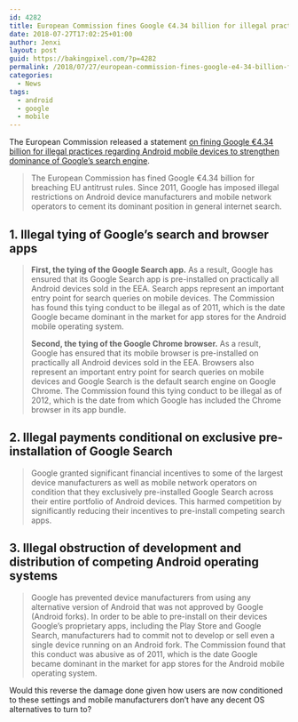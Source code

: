 ```yaml
---
id: 4282
title: European Commission fines Google €4.34 billion for illegal practices regarding Android mobile devices
date: 2018-07-27T17:02:25+01:00
author: Jenxi
layout: post
guid: https://bakingpixel.com/?p=4282
permalink: /2018/07/27/european-commission-fines-google-e4-34-billion-for-illegal-practices-regarding-android-mobile-devices/
categories:
  - News
tags:
  - android
  - google
  - mobile
---
```

The European Commission released a statement [on fining Google €4.34 billion for illegal practices regarding Android mobile devices to strengthen dominance of Google&#8217;s search engine](http://europa.eu/rapid/press-release_IP-18-4581_en.htm).

> The European Commission has fined Google €4.34 billion for breaching EU antitrust rules. Since 2011, Google has imposed illegal restrictions on Android device manufacturers and mobile network operators to cement its dominant position in general internet search. 

## 1. Illegal tying of Google&#8217;s search and browser apps

> **First, the tying of the Google Search app.** As a result, Google has ensured that its Google Search app is pre-installed on practically all Android devices sold in the EEA. Search apps represent an important entry point for search queries on mobile devices. The Commission has found this tying conduct to be illegal as of 2011, which is the date Google became dominant in the market for app stores for the Android mobile operating system.
> 
> **Second, the tying of the Google Chrome browser.** As a result, Google has ensured that its mobile browser is pre-installed on practically all Android devices sold in the EEA. Browsers also represent an important entry point for search queries on mobile devices and Google Search is the default search engine on Google Chrome. The Commission found this tying conduct to be illegal as of 2012, which is the date from which Google has included the Chrome browser in its app bundle. 

## 2. Illegal payments conditional on exclusive pre-installation of Google Search

> Google granted significant financial incentives to some of the largest device manufacturers as well as mobile network operators on condition that they exclusively pre-installed Google Search across their entire portfolio of Android devices. This harmed competition by significantly reducing their incentives to pre-install competing search apps. 

## 3. Illegal obstruction of development and distribution of competing Android operating systems

> Google has prevented device manufacturers from using any alternative version of Android that was not approved by Google (Android forks). In order to be able to pre-install on their devices Google&#8217;s proprietary apps, including the Play Store and Google Search, manufacturers had to commit not to develop or sell even a single device running on an Android fork. The Commission found that this conduct was abusive as of 2011, which is the date Google became dominant in the market for app stores for the Android mobile operating system. 

Would this reverse the damage done given how users are now conditioned to these settings and mobile manufacturers don&#8217;t have any decent OS alternatives to turn to?